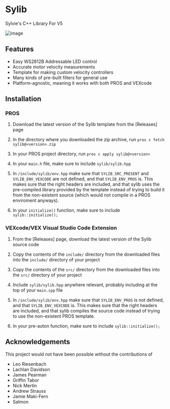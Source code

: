 
# Sylib 

 
Sylvie's C++ Library For V5

![image](https://user-images.githubusercontent.com/54775775/196351036-5dd36faf-fd10-4e11-92d5-7a2eeff876a7.png)

## Features

- Easy WS2812B Addressable LED control
- Accurate motor velocity measurements
- Template for making custom velocity controllers
- Many kinds of pre-built filters for general use
- Platform-agnostic, meaning it works with both PROS and VEXcode


## Installation

### PROS

1) Download the latest version of the Sylib template from the [Releases] page

2) In the directory where you downloaded the zip archive, run `pros c fetch sylib@<version>.zip`

3) In your PROS project directory, run `pros c apply sylib@<version>`

4) In your `main.h` file, make sure to include `sylib/sylib.hpp`

5) In `/include/sylib/env.hpp` make sure that `SYLIB_SRC_PRESENT` and `SYLIB_ENV_VEXCODE` are not defined, and that
`SYLIB_ENV_PROS` is. This makes sure that the right headers are included, and that sylib uses the pre-compiled library
provided by the template instead of trying to build it from the non-existent source (which would not compile in a PROS enviroment anyways).

6) In your `initialize()` function, make sure to include `sylib::initialize();`


### VEXcode/VEX Visual Studio Code Extension

1) From the [Releases] page, download the latest version of the Sylib source code 

2) Copy the contents of the `include/` directory from the downloaded files into the `include/` directory of your project

3) Copy the contents of the `src/` directory from the downloaded files into the `src/` directory of your project

4) Include `sylib/sylib.hpp` anywhere relevant, probably including at the top of your `main.cpp` file

5) In `/include/sylib/env.hpp` make sure that `SYLIB_ENV_PROS` is not defined, and that
`SYLIB_ENV_VEXCODE` is. This makes sure that the right headers are included, and that sylib compiles
the source code instead of trying to use the non-existent PROS template.

6) In your pre-auton function, make sure to include `sylib::initialize();`


## Acknowledgements

This project would not have been possible without the contributions of

- Leo Riesenbach
- Lachlan Davidson
- James Pearman
- Griffin Tabor
- Nick Mertin
- Andrew Strauss
- Jamie Maki-Fern
- Salmon
